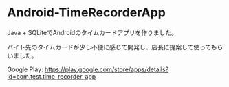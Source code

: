 # Android-TimeRecorderApp
Java + SQLiteでAndroidのタイムカードアプリを作りました。

バイト先のタイムカードが少し不便に感じて開発し、店長に提案して使ってもらいました。

Google Play: https://play.google.com/store/apps/details?id=com.test.time_recorder_app
